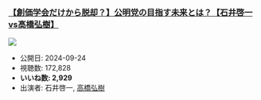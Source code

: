 ### [【創価学会だけから脱却？】公明党の目指す未来とは？【石井啓一vs高橋弘樹】](https://www.youtube.com/watch?v=5sBJekNot0Y)
[![](https://img.youtube.com/vi/5sBJekNot0Y/sddefault.jpg)](https://www.youtube.com/watch?v=5sBJekNot0Y)
-   公開日: 2024-09-24
-   視聴数: 172,828
-   **いいね数: 2,929**
-   出演者: 石井啓一, [高橋弘樹](/rehacq_fan/people/高橋弘樹 "wikilink")
